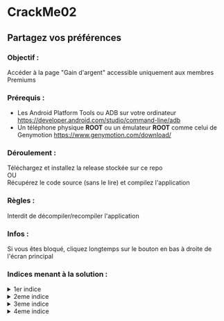 # CrackMe02
## Partagez vos préférences  

### Objectif :  
Accéder à la page "Gain d'argent" accessible uniquement aux membres Premiums  

### Prérequis :   
- Les Android Platform Tools ou ADB sur votre ordinateur  
https://developer.android.com/studio/command-line/adb  
- Un téléphone physique **ROOT** ou un émulateur **ROOT** comme celui de Genymotion 
https://www.genymotion.com/download/

### Déroulement :  
Téléchargez et installez la release stockée sur ce repo   
OU  
Récupérez le code source (sans le lire) et compilez l'application  

### Règles :  
Interdit de décompiler/recompiler l'application  


### Infos :  
Si vous êtes bloqué, cliquez longtemps sur le bouton en bas à droite de l'écran principal

### Indices menant à la solution :  

<details>
  <summary>1er indice</summary>
  
  Les SharedPreferences sont situées dans le dossier /data/data/APP_PACKAGE_NAME du téléphone
  
</details>

<details>
  <summary>2eme indice</summary>
  
  Le nom du package de l'application est com.fduhen.crackme02
  
</details>

<details>
  <summary>3eme indice</summary>
  
  Les données sauvegardées dans le fichier XML ne sont pas lisibles ? Allez faire un tour sur https://www.base64decode.org/
  
</details>

<details>
  <summary>4eme indice</summary>
  
  Pour éditer un fichier stocké sur le téléphone, il faut le récupérer sur votre poste.  
  ```
  adb pull /chemin/vers/le/dossier/du/telephone ~/chemin/sur/votre/poste
  ```
  Puis le pousser à nouveau sur le téléphone
  
  ```
  adb push ~/chemin/sur/votre/poste/lefichier.extension /chemin/vers/le/dossier/du/telephone 
  ```
  
</details>
